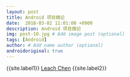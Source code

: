 ```yaml
---
layout: post
title: Android 项目摘记
date:  2018-03-02 11:01:00 +0900
description: Android 项目摘记
img: post-10.jpg # Add image post (optional)
tags: [Android]
author: # Add name author (optional)
androidoriginal: true
---
```


{{site.label1}} <a href="https://github.com/leach-chen/leach-chen.github.io/" target="\_blank">Leach Chen</a> {{site.label2}}
